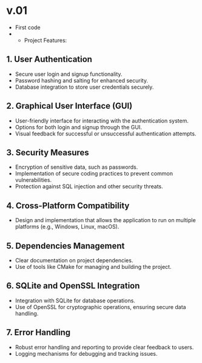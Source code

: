 # v.01
- First code
- - Project Features:

## 1. User Authentication
- Secure user login and signup functionality.
- Password hashing and salting for enhanced security.
- Database integration to store user credentials securely.

## 2. Graphical User Interface (GUI)
- User-friendly interface for interacting with the authentication system.
- Options for both login and signup through the GUI.
- Visual feedback for successful or unsuccessful authentication attempts.

## 3. Security Measures
- Encryption of sensitive data, such as passwords.
- Implementation of secure coding practices to prevent common vulnerabilities.
- Protection against SQL injection and other security threats.

## 4. Cross-Platform Compatibility
- Design and implementation that allows the application to run on multiple platforms (e.g., Windows, Linux, macOS).

## 5. Dependencies Management
- Clear documentation on project dependencies.
- Use of tools like CMake for managing and building the project.
## 6. SQLite and OpenSSL Integration
- Integration with SQLite for database operations.
- Use of OpenSSL for cryptographic operations, ensuring secure data handling.

## 7. Error Handling
- Robust error handling and reporting to provide clear feedback to users.
- Logging mechanisms for debugging and tracking issues.
